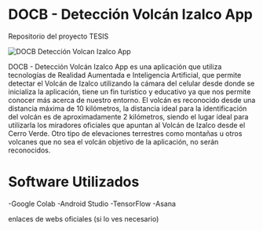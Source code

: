 # DOCB - Detección Volcán Izalco App
Repositorio del proyecto TESIS

![DOCB Detección Volcan Izalco App](https://github.com/OscarRivas99/TESIS_IA_AR_VOLCANES/assets/54183312/21474578-02d1-44ba-b978-5ad11bd9eb8e)


DOCB - Detección Volcán Izalco App es una aplicación que utiliza tecnologías de Realidad Aumentada e Inteligencia Artificial, que permite detectar el Volcán de Izalco utilizando la cámara del celular desde donde se inicializa la aplicación, tiene un fin turístico y educativo ya que nos permite conocer más acerca de nuestro entorno. El volcán es reconocido desde una distancia máxima de 10 kilómetros, la distancia ideal para la identificación del volcán es de aproximadamente 2 kilómetros, siendo el lugar ideal para utilizarla los miradores oficiales que apuntan al Volcán de Izalco desde el Cerro Verde. Otro tipo de elevaciones terrestres como montañas u otros volcanes que no sea el volcán objetivo de la aplicación, no serán reconocidos.


# Software Utilizados
-Google Colab
-Android Studio
-TensorFlow
-Asana

enlaces de webs oficiales (si lo ves necesario)
